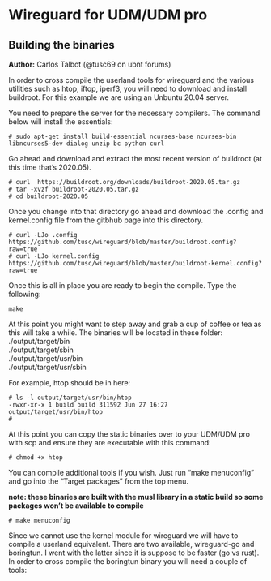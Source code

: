 # Wireguard for UDM/UDM pro


## Building the binaries
**Author:** Carlos Talbot (@tusc69 on ubnt forums)

In order to cross compile the userland tools for wireguard and the various utilities such as htop, iftop, iperf3, you will need to download and install buildroot. For this example we are using an Unbuntu 20.04 server.

You need to prepare the server for the necessary compilers. The command below will install the essentials:

```
# sudo apt-get install build-essential ncurses-base ncurses-bin libncurses5-dev dialog unzip bc python curl
```

Go ahead and download and extract the most recent version of buildroot (at this time that’s 2020.05). 

```
# curl  https://buildroot.org/downloads/buildroot-2020.05.tar.gz
# tar -xvzf buildroot-2020.05.tar.gz
# cd buildroot-2020.05
```
Once you change into that directory go ahead and download the .config and kernel.config file from the gitbhub page into this directory.

```
# curl -LJo .config  https://github.com/tusc/wireguard/blob/master/buildroot.config?raw=true
# curl -LJo kernel.config  https://github.com/tusc/wireguard/blob/master/buildroot-kernel.config?raw=true
```

Once this is all in place you are ready to begin the compile. Type the following:

```
make
```

At this point you might want to step away and grab a cup of coffee or tea as this will take a while.
The binaries will be located in these folder:
./output/target/bin<br/>
./output/target/sbin<br/>
./output/target/usr/bin<br/>
./output/target/usr/sbin

For example, htop should be in here:
```
# ls -l output/target/usr/bin/htop
-rwxr-xr-x 1 build build 311592 Jun 27 16:27 output/target/usr/bin/htop
#
```

At this point you can copy the static binaries over to your UDM/UDM pro with scp and ensure they are executable with this command:

```
# chmod +x htop
```

You can compile additional tools if you wish. Just run “make menuconfig” and go into the “Target packages” from the top menu.

**note: these binaries are built with the musl library in a static build so some packages won’t be available to compile**

```
# make menuconfig
```

Since we cannot use the kernel module for wireguard we will have to compile a userland equivalent. There are two available, wireguard-go and boringtun. I went with the latter since it is suppose to be faster (go vs rust).
In order to cross compile the boringtun binary you will need a couple of tools:
